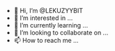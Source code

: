 - 👋 Hi, I’m @LEKUZYYBIT
- 👀 I’m interested in ...
- 🌱 I’m currently learning ...
- 💞️ I’m looking to collaborate on ...
- 📫 How to reach me ...

<!---
LEKUZYYBIT/LEKUZYYBIT is a ✨ special ✨ repository because its `README.md` (this file) appears on your GitHub profile.
You can click the Preview link to take a look at your changes.
--->
